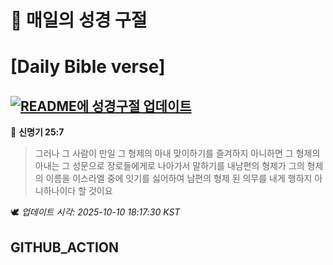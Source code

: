 # 🙏 매일의 성경 구절
# [Daily Bible verse]
## [![README에 성경구절 업데이트](https://github.com/DONGSUKA/first_test/actions/workflows/update-readme-bible.yml/badge.svg)](https://github.com/DONGSUKA/first_test/actions/workflows/update-readme-bible.yml)
<!-- START_BIBLE_VERSE -->
📖 **신명기 25:7**
> 그러나 그 사람이 만일 그 형제의 아내 맞이하기를 즐겨하지 아니하면 그 형제의 아내는 그 성문으로 장로들에게로 나아가서 말하기를 내남편의 형제가 그의 형제의 이름을 이스라엘 중에 잇기를 싫어하여 남편의 형제 된 의무를 내게 행하지 아니하나이다 할 것이요

🕊️ _업데이트 시각: 2025-10-10 18:17:30 KST_
  <!-- END_BIBLE_VERSE -->
## GITHUB_ACTION
